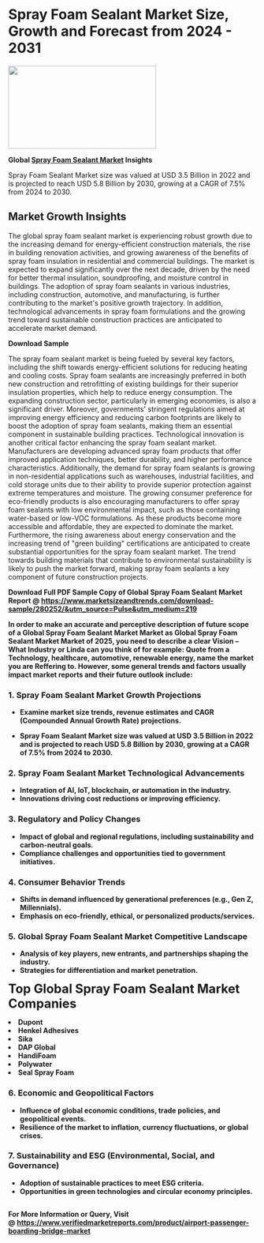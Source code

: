<H1>Spray Foam Sealant Market Size, Growth and Forecast from 2024 - 2031</H1><img class="aligncenter size-medium wp-image-584254" src="https://thirdeyenews.in/wp-content/uploads/2024/09/Global-Market-Research-300x168.jpeg" alt="" width="300" height="168" /><p><strong>Global&nbsp;<a href="https://www.marketsizeandtrends.com/download-sample/280252/&amp;utm_source=Pulse&amp;utm_medium=219">Spray Foam Sealant Market</a> Insights</strong></p><p>Spray Foam Sealant Market size was valued at USD 3.5 Billion in 2022 and is projected to reach USD 5.8 Billion by 2030, growing at a CAGR of 7.5% from 2024 to 2030.</p><p><h2>Market Growth Insights</h2> <p>The global spray foam sealant market is experiencing robust growth due to the increasing demand for energy-efficient construction materials, the rise in building renovation activities, and growing awareness of the benefits of spray foam insulation in residential and commercial buildings. The market is expected to expand significantly over the next decade, driven by the need for better thermal insulation, soundproofing, and moisture control in buildings. The adoption of spray foam sealants in various industries, including construction, automotive, and manufacturing, is further contributing to the market's positive growth trajectory. In addition, technological advancements in spray foam formulations and the growing trend toward sustainable construction practices are anticipated to accelerate market demand.</p> <p><strong>Download Sample</strong></p> <p>The spray foam sealant market is being fueled by several key factors, including the shift towards energy-efficient solutions for reducing heating and cooling costs. Spray foam sealants are increasingly preferred in both new construction and retrofitting of existing buildings for their superior insulation properties, which help to reduce energy consumption. The expanding construction sector, particularly in emerging economies, is also a significant driver. Moreover, governments' stringent regulations aimed at improving energy efficiency and reducing carbon footprints are likely to boost the adoption of spray foam sealants, making them an essential component in sustainable building practices. Technological innovation is another critical factor enhancing the spray foam sealant market. Manufacturers are developing advanced spray foam products that offer improved application techniques, better durability, and higher performance characteristics. Additionally, the demand for spray foam sealants is growing in non-residential applications such as warehouses, industrial facilities, and cold storage units due to their ability to provide superior protection against extreme temperatures and moisture. The growing consumer preference for eco-friendly products is also encouraging manufacturers to offer spray foam sealants with low environmental impact, such as those containing water-based or low-VOC formulations. As these products become more accessible and affordable, they are expected to dominate the market. Furthermore, the rising awareness about energy conservation and the increasing trend of "green building" certifications are anticipated to create substantial opportunities for the spray foam sealant market. The trend towards building materials that contribute to environmental sustainability is likely to push the market forward, making spray foam sealants a key component of future construction projects. <p><strong></p><p><span class=""><strong>Download Full PDF Sample Copy of Global Spray Foam Sealant Market Report</strong> @ <a href="https://www.marketsizeandtrends.com/download-sample/280252/&amp;utm_source=Pulse&amp;utm_medium=219" target="_blank">https://www.marketsizeandtrends.com/download-sample/280252/&amp;utm_source=Pulse&amp;utm_medium=219</a></span></p><p>In order to make an accurate and perceptive description of future scope of a Global&nbsp;Spray Foam Sealant Market Market as Global&nbsp;Spray Foam Sealant Market Market of 2025, you need to describe a clear Vision &ndash; What Industry or Linda can you think of for example: Quote from a Technology, healthcare, automotive, renewable energy, name the market you are Reffering to. However, some general trends and factors usually impact market reports and their future outlook include:</p><h3>1.&nbsp;<strong>Spray Foam Sealant Market Growth Projections</strong></h3><ul><li>Examine market size trends, revenue estimates and CAGR (Compounded Annual Growth Rate) projections.</li><li><p>Spray Foam Sealant Market size was valued at USD 3.5 Billion in 2022 and is projected to reach USD 5.8 Billion by 2030, growing at a CAGR of 7.5% from 2024 to 2030.</p></li></ul><h3>2.&nbsp;<strong>Spray Foam Sealant Market Technological Advancements</strong></h3><ul><li>Integration of AI, IoT, blockchain, or automation in the industry.</li><li>Innovations driving cost reductions or improving efficiency.</li></ul><h3>3.&nbsp;<strong>Regulatory and Policy Changes</strong></h3><ul><li>Impact of global and regional regulations, including sustainability and carbon-neutral goals.</li><li>Compliance challenges and opportunities tied to government initiatives.</li></ul><h3>4.&nbsp;<strong>Consumer Behavior Trends</strong></h3><ul><li>Shifts in demand influenced by generational preferences (e.g., Gen Z, Millennials).</li><li>Emphasis on eco-friendly, ethical, or personalized products/services.</li></ul><h3>5.&nbsp;<strong>Global Spray Foam Sealant Market Competitive Landscape</strong></h3><ul><li>Analysis of key players, new entrants, and partnerships shaping the industry.</li><li>Strategies for differentiation and market penetration.</li></ul><p data-pm-slice="1 1 []"><span style="color: inherit; font-family: inherit; font-size: 25px;">Top Global Spray Foam Sealant Market Companies</span></p><div class="" data-test-id=""><p><li>Dupont</li><li> Henkel Adhesives</li><li> Sika</li><li> DAP Global</li><li> HandiFoam</li><li> Polywater</li><li> Seal Spray Foam</li></p></div><h3>6.&nbsp;<strong>Economic and Geopolitical Factors</strong></h3><ul><li>Influence of global economic conditions, trade policies, and geopolitical events.</li><li>Resilience of the market to inflation, currency fluctuations, or global crises.</li></ul><h3>7.&nbsp;<strong>Sustainability and ESG (Environmental, Social, and Governance)</strong></h3><ul><li>Adoption of sustainable practices to meet ESG criteria.</li><li>Opportunities in green technologies and circular economy principles.</li></ul><h2><strong style="font-size: 14px;">For More Information or Query, Visit @&nbsp;</strong><a style="background-color: #ffffff; font-size: 14px;" href="https://www.marketsizeandtrends.com/report/spray-foam-sealant-market/" target="_blank">https://www.verifiedmarketreports.com/product/airport-passenger-boarding-bridge-market</a></h2>
